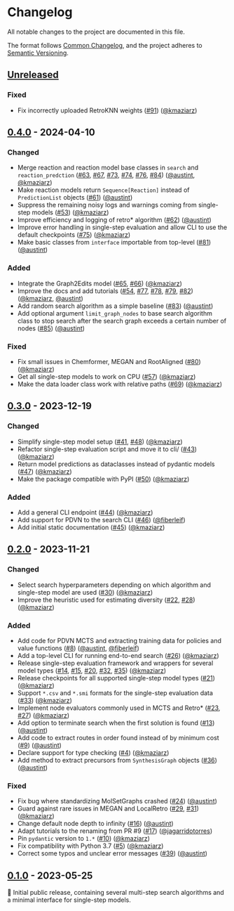 # Changelog

All notable changes to the project are documented in this file.

The format follows [Common Changelog](https://common-changelog.org/),
and the project adheres to [Semantic Versioning](https://semver.org/spec/v2.0.0.html).

## [Unreleased]

### Fixed

- Fix incorrectly uploaded RetroKNN weights ([#91](https://github.com/microsoft/syntheseus/pull/91)) ([@kmaziarz])

## [0.4.0] - 2024-04-10

### Changed

- Merge reaction and reaction model base classes in `search` and `reaction_predction` ([#63](https://github.com/microsoft/syntheseus/pull/63), [#67](https://github.com/microsoft/syntheseus/pull/67), [#73](https://github.com/microsoft/syntheseus/pull/73), [#74](https://github.com/microsoft/syntheseus/pull/74), [#76](https://github.com/microsoft/syntheseus/pull/76), [#84](https://github.com/microsoft/syntheseus/pull/84)) ([@austint], [@kmaziarz])
- Make reaction models return `Sequence[Reaction]` instead of `PredictionList` objects ([#61](https://github.com/microsoft/syntheseus/pull/61)) ([@austint])
- Suppress the remaining noisy logs and warnings coming from single-step models ([#53](https://github.com/microsoft/syntheseus/pull/53)) ([@kmaziarz])
- Improve efficiency and logging of retro* algorithm ([#62](https://github.com/microsoft/syntheseus/pull/62)) ([@austint])
- Improve error handling in single-step evaluation and allow CLI to use the default checkpoints ([#75](https://github.com/microsoft/syntheseus/pull/75)) ([@kmaziarz])
- Make basic classes from `interface` importable from top-level ([#81](https://github.com/microsoft/syntheseus/pull/81)) ([@austint])

### Added

- Integrate the Graph2Edits model ([#65](https://github.com/microsoft/syntheseus/pull/65), [#66](https://github.com/microsoft/syntheseus/pull/66)) ([@kmaziarz])
- Improve the docs and add tutorials ([#54](https://github.com/microsoft/syntheseus/pull/54), [#77](https://github.com/microsoft/syntheseus/pull/77), [#78](https://github.com/microsoft/syntheseus/pull/78), [#79](https://github.com/microsoft/syntheseus/pull/79), [#82](https://github.com/microsoft/syntheseus/pull/82)) ([@kmaziarz], [@austint])
- Add random search algorithm as a simple baseline ([#83](https://github.com/microsoft/syntheseus/pull/83)) ([@austint])
- Add optional argument `limit_graph_nodes` to base search algorithm class to stop search after the search graph exceeds a certain number of nodes ([#85](https://github.com/microsoft/syntheseus/pull/85)) ([@austint])

### Fixed

- Fix small issues in Chemformer, MEGAN and RootAligned ([#80](https://github.com/microsoft/syntheseus/pull/80)) ([@kmaziarz])
- Get all single-step models to work on CPU ([#57](https://github.com/microsoft/syntheseus/pull/57)) ([@kmaziarz])
- Make the data loader class work with relative paths ([#69](https://github.com/microsoft/syntheseus/pull/69)) ([@kmaziarz])

## [0.3.0] - 2023-12-19

### Changed

- Simplify single-step model setup ([#41](https://github.com/microsoft/syntheseus/pull/41), [#48](https://github.com/microsoft/syntheseus/pull/48)) ([@kmaziarz])
- Refactor single-step evaluation script and move it to cli/ ([#43](https://github.com/microsoft/syntheseus/pull/43)) ([@kmaziarz])
- Return model predictions as dataclasses instead of pydantic models ([#47](https://github.com/microsoft/syntheseus/pull/47)) ([@kmaziarz])
- Make the package compatible with PyPI ([#50](https://github.com/microsoft/syntheseus/pull/50)) ([@kmaziarz])

### Added

- Add a general CLI endpoint ([#44](https://github.com/microsoft/syntheseus/pull/44)) ([@kmaziarz])
- Add support for PDVN to the search CLI ([#46](https://github.com/microsoft/syntheseus/pull/46)) ([@fiberleif])
- Add initial static documentation ([#45](https://github.com/microsoft/syntheseus/pull/45)) ([@kmaziarz])

## [0.2.0] - 2023-11-21

### Changed

- Select search hyperparameters depending on which algorithm and single-step model are used ([#30](https://github.com/microsoft/syntheseus/pull/30)) ([@kmaziarz])
- Improve the heuristic used for estimating diversity ([#22](https://github.com/microsoft/syntheseus/pull/22), [#28](https://github.com/microsoft/syntheseus/pull/28)) ([@kmaziarz])

### Added

- Add code for PDVN MCTS and extracting training data for policies and value functions ([#8](https://github.com/microsoft/syntheseus/pull/8)) ([@austint], [@fiberleif])
- Add a top-level CLI for running end-to-end search ([#26](https://github.com/microsoft/syntheseus/pull/26)) ([@kmaziarz])
- Release single-step evaluation framework and wrappers for several model types ([#14](https://github.com/microsoft/syntheseus/pull/14), [#15](https://github.com/microsoft/syntheseus/pull/15), [#20](https://github.com/microsoft/syntheseus/pull/20), [#32](https://github.com/microsoft/syntheseus/pull/32), [#35](https://github.com/microsoft/syntheseus/pull/35)) ([@kmaziarz])
- Release checkpoints for all supported single-step model types ([#21](https://github.com/microsoft/syntheseus/pull/21)) ([@kmaziarz])
- Support `*.csv` and `*.smi` formats for the single-step evaluation data ([#33](https://github.com/microsoft/syntheseus/pull/33)) ([@kmaziarz])
- Implement node evaluators commonly used in MCTS and Retro* ([#23](https://github.com/microsoft/syntheseus/pull/23), [#27](https://github.com/microsoft/syntheseus/pull/27)) ([@kmaziarz])
- Add option to terminate search when the first solution is found ([#13](https://github.com/microsoft/syntheseus/pull/13)) ([@austint])
- Add code to extract routes in order found instead of by minimum cost ([#9](https://github.com/microsoft/syntheseus/pull/9)) ([@austint])
- Declare support for type checking ([#4](https://github.com/microsoft/syntheseus/pull/4)) ([@kmaziarz])
- Add method to extract precursors from `SynthesisGraph` objects ([#36](https://github.com/microsoft/syntheseus/pull/36)) ([@austint])

### Fixed

- Fix bug where standardizing MolSetGraphs crashed ([#24](https://github.com/microsoft/syntheseus/pull/24)) ([@austint])
- Guard against rare issues in MEGAN and LocalRetro ([#29](https://github.com/microsoft/syntheseus/pull/29), [#31](https://github.com/microsoft/syntheseus/pull/31)) ([@kmaziarz])
- Change default node depth to infinity ([#16](https://github.com/microsoft/syntheseus/pull/16)) ([@austint])
- Adapt tutorials to the renaming from PR #9 ([#17](https://github.com/microsoft/syntheseus/pull/17)) ([@jagarridotorres])
- Pin `pydantic` version to `1.*` ([#10](https://github.com/microsoft/syntheseus/pull/10)) ([@kmaziarz])
- Fix compatibility with Python 3.7 ([#5](https://github.com/microsoft/syntheseus/pull/5)) ([@kmaziarz])
- Correct some typos and unclear error messages ([#39](https://github.com/microsoft/syntheseus/pull/39)) ([@austint])

## [0.1.0] - 2023-05-25

:seedling: Initial public release, containing several multi-step search algorithms and a minimal interface for single-step models.

[Unreleased]: https://github.com/microsoft/syntheseus/compare/v0.4.0...HEAD
[0.1.0]: https://github.com/microsoft/syntheseus/releases/tag/v0.1.0
[0.2.0]: https://github.com/microsoft/syntheseus/releases/tag/v0.2.0
[0.3.0]: https://github.com/microsoft/syntheseus/releases/tag/v0.3.0
[0.4.0]: https://github.com/microsoft/syntheseus/releases/tag/v0.4.0

[@austint]: https://github.com/AustinT
[@kmaziarz]: https://github.com/kmaziarz
[@jagarridotorres]: https://github.com/jagarridotorres
[@fiberleif]: https://github.com/fiberleif
